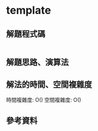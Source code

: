 # template

## 解題程式碼

```javascript

```

## 解題思路、演算法

## 解法的時間、空間複雜度

時間複雜度: O()
空間複雜度: O()

## 參考資料
